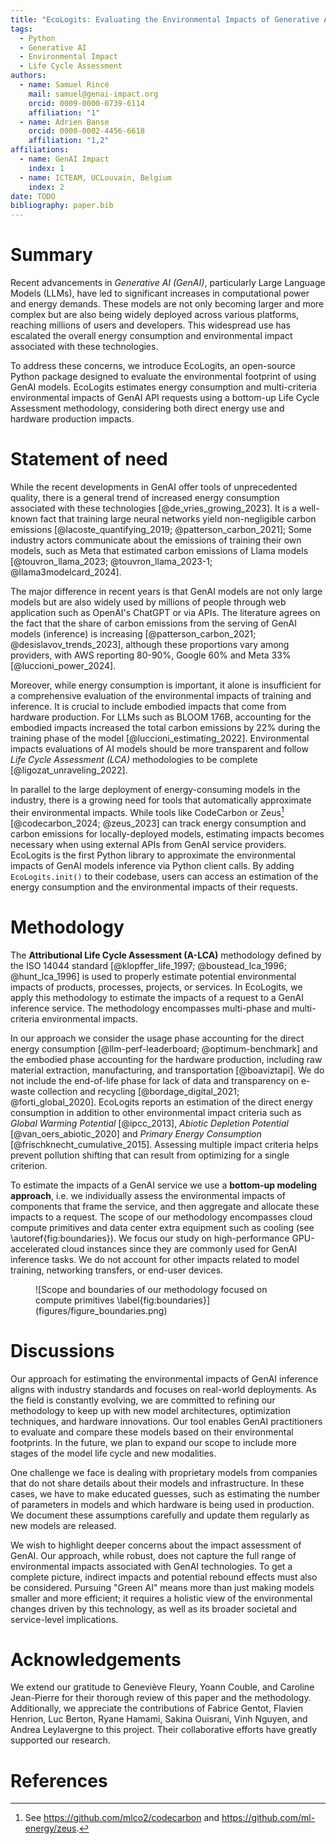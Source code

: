 ```yaml
---
title: "EcoLogits: Evaluating the Environmental Impacts of Generative AI"
tags:
  - Python
  - Generative AI
  - Environmental Impact
  - Life Cycle Assessment
authors:
  - name: Samuel Rincé
    mail: samuel@genai-impact.org
    orcid: 0009-0000-0739-6114
    affiliation: "1"
  - name: Adrien Banse
    orcid: 0000-0002-4456-6618
    affiliation: "1,2"
affiliations:
  - name: GenAI Impact
    index: 1
  - name: ICTEAM, UCLouvain, Belgium
    index: 2
date: TODO
bibliography: paper.bib
---
```


# Summary

Recent advancements in *Generative AI (GenAI)*, particularly Large Language Models (LLMs), have led to significant increases in computational power and energy demands. These models are not only becoming larger and more complex but are also being widely deployed across various platforms, reaching millions of users and developers. This widespread use has escalated the overall energy consumption and environmental impact associated with these technologies.

To address these concerns, we introduce EcoLogits, an open-source Python package designed to evaluate the environmental footprint of using GenAI models. EcoLogits estimates energy consumption and multi-criteria environmental impacts of GenAI API requests using a bottom-up Life Cycle Assessment methodology, considering both direct energy use and hardware production impacts.

# Statement of need

While the recent developments in GenAI offer tools of unprecedented quality, there is a general trend of increased energy consumption associated with these technologies [@de_vries_growing_2023]. It is a well-known fact that training large neural networks yield non-negligible carbon emissions [@lacoste_quantifying_2019; @patterson_carbon_2021]; Some industry actors communicate about the emissions of training their own models, such as Meta that estimated carbon emissions of Llama models [@touvron_llama_2023; @touvron_llama_2023-1; @llama3modelcard_2024].

The major difference in recent years is that GenAI models are not only large models but are also widely used by millions of people through web application such as OpenAI's ChatGPT or via APIs. The literature agrees on the fact that the share of carbon emissions from the serving of GenAI models (inference) is increasing [@patterson_carbon_2021; @desislavov_trends_2023], although these proportions vary among providers, with AWS reporting 80-90%, Google 60% and Meta 33% [@luccioni_power_2024].

Moreover, while energy consumption is important, it alone is insufficient for a comprehensive evaluation of the environmental impacts of training and inference. It is crucial to include embodied impacts that come from hardware production. For LLMs such as BLOOM 176B, accounting for the embodied impacts increased the total carbon emissions by 22% during the training phase of the model [@luccioni_estimating_2022]. Environmental impacts evaluations of AI models should be more transparent and follow *Life Cycle Assessment (LCA)* methodologies to be complete [@ligozat_unraveling_2022].

In parallel to the large deployment of energy-consuming models in the industry, there is a growing need for tools that automatically approximate their environmental impacts. While tools like CodeCarbon or Zeus[^1] [@codecarbon_2024; @zeus_2023] can track energy consumption and carbon emissions for locally-deployed models, estimating impacts becomes necessary when using external APIs from GenAI service providers. EcoLogits is the first Python library to approximate the environmental impacts of GenAI models inference via Python client calls. By adding `EcoLogits.init()` to their codebase, users can access an estimation of the energy consumption and the environmental impacts of their requests.

[^1]: See https://github.com/mlco2/codecarbon and https://github.com/ml-energy/zeus. 

# Methodology

The **Attributional Life Cycle Assessment (A-LCA)** methodology defined by the ISO 14044 standard [@klopffer_life_1997; @boustead_lca_1996; @hunt_lca_1996] is used to properly estimate potential environmental impacts of products, processes, projects, or services. In EcoLogits, we apply this methodology to estimate the impacts of a request to a GenAI inference service. The methodology encompasses multi-phase and multi-criteria environmental impacts.

In our approach we consider the usage phase accounting for the direct energy consumption [@llm-perf-leaderboard; @optimum-benchmark] and the embodied phase accounting for the hardware production, including raw material extraction, manufacturing, and transportation [@boaviztapi]. We do not include the end-of-life phase for lack of data and transparency on e-waste collection and recycling [@bordage_digital_2021; @forti_global_2020]. EcoLogits reports an estimation of the direct energy consumption in addition to other environmental impact criteria such as *Global Warming Potential* [@ipcc_2013], *Abiotic Depletion Potential* [@van_oers_abiotic_2020] and *Primary Energy Consumption* [@frischknecht_cumulative_2015]. Assessing multiple impact criteria helps prevent pollution shifting that can result from optimizing for a single criterion.

To estimate the impacts of a GenAI service we use a **bottom-up modeling approach**, i.e. we individually assess the environmental impacts of components that frame the service, and then aggregate and allocate these impacts to a request. The scope of our methodology encompasses cloud compute primitives and data center extra equipment such as cooling (see \autoref{fig:boundaries}). We focus our study on high-performance GPU-accelerated cloud instances since they are commonly used for GenAI inference tasks. We do not account for other impacts related to model training, networking transfers, or end-user devices.

<figure markdown="span">
  ![Scope and boundaries of our methodology focused on compute primitives \label{fig:boundaries}](figures/figure_boundaries.png)
</figure>

# Discussions 

Our approach for estimating the environmental impacts of GenAI inference aligns with industry standards and focuses on real-world deployments. As the field is constantly evolving, we are committed to refining our methodology to keep up with new model architectures, optimization techniques, and hardware innovations. Our tool enables GenAI practitioners to evaluate and compare these models based on their environmental footprints. In the future, we plan to expand our scope to include more stages of the model life cycle and new modalities.

One challenge we face is dealing with proprietary models from companies that do not share details about their models and infrastructure. In these cases, we have to make educated guesses, such as estimating the number of parameters in models and which hardware is being used in production. We document these assumptions carefully and update them regularly as new models are released.

We wish to highlight deeper concerns about the impact assessment of GenAI. Our approach, while robust, does not capture the full range of environmental impacts associated with GenAI technologies. To get a complete picture, indirect impacts and potential rebound effects must also be considered. Pursuing "Green AI" means more than just making models smaller and more efficient; it requires a holistic view of the environmental changes driven by this technology, as well as its broader societal and service-level implications.

# Acknowledgements

We extend our gratitude to Geneviève Fleury, Yoann Couble, and Caroline Jean-Pierre for their thorough review of this paper and the methodology. Additionally, we appreciate the contributions of Fabrice Gentot, Flavien Henrion, Luc Berton, Ryane Hamami, Sakina Ouisrani, Vinh Nguyen, and Andrea Leylavergne to this project. Their collaborative efforts have greatly supported our research.

# References
